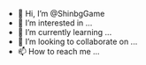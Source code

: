 - 👋 Hi, I’m @ShinbgGame
- 👀 I’m interested in ...
- 🌱 I’m currently learning ...
- 💞️ I’m looking to collaborate on ...
- 📫 How to reach me ...

<!---
ShinbgGame/ShinbgGame is a ✨ special ✨ repository because its `README.md` (this file) appears on your GitHub profile.
You can click the Preview link to take a look at your changes.
--->
